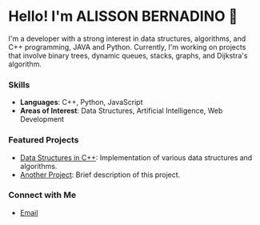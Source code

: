 # Hello! I'm ALISSON BERNADINO 👋

I'm a developer with a strong interest in data structures, algorithms, and C++ programming, JAVA and Python. Currently, I'm working on projects that involve binary trees, dynamic queues, stacks, graphs, and Dijkstra's algorithm.

### Skills
- **Languages**: C++, Python, JavaScript
- **Areas of Interest**: Data Structures, Artificial Intelligence, Web Development

### Featured Projects
- [Data Structures in C++](https://github.com/alissonbernadino/Estruturas-de-Dados): Implementation of various data structures and algorithms.
- [Another Project](https://github.com/alissonbernadino/ProjetoBancoCompleto-em-java): Brief description of this project.

### Connect with Me
- [Email](mailto:asb3@cin.ufpe.br)

